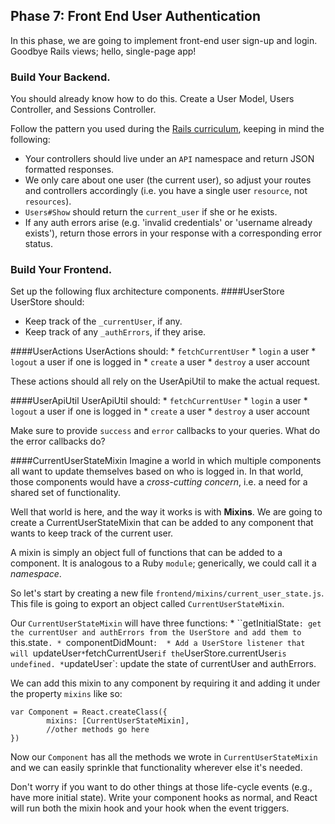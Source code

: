 ## Phase 7: Front End User Authentication
In this phase, we are going to implement front-end user sign-up and login. Goodbye Rails views; hello, single-page app!

### Build Your Backend.

You should already know how to do this. Create a User Model, Users Controller, and Sessions Controller.

Follow the pattern you used during the [Rails curriculum](#), keeping in mind the following: 
  * Your controllers should live under an `API` namespace and return JSON formatted responses.
  * We only care about one user (the current user), so adjust your routes and controllers accordingly (i.e. you have a single user `resource`, not `resources`).
  * `Users#Show` should return the `current_user` if she or he exists.
  * If any auth errors arise (e.g. 'invalid credentials' or 'username already exists'), return those errors in your response with a corresponding error status. 

### Build Your Frontend.
Set up the following flux architecture components.
####UserStore
UserStore should:
  * Keep track of the `_currentUser`, if any. 
  * Keep track of any `_authErrors`, if they arise.

####UserActions 
UserActions should:
	* `fetchCurrentUser`
	* `login` a user
	* `logout` a user if one is logged in
	* `create` a user
	* `destroy` a user account

These actions should all rely on the UserApiUtil to make the actual request.

####UserApiUtil
UserApiUtil should:
	* `fetchCurrentUser`
	* `login` a user
	* `logout` a user if one is logged in
	* `create` a user
	* `destroy` a user account

Make sure to provide `success` and `error` callbacks to your queries. What do the error callbacks do?

####CurrentUserStateMixin
Imagine a world in which multiple components all want to update themselves based on who is logged in. In that world, those components would have a *cross-cutting concern*, i.e. a need for a shared set of functionality. 

Well that world is here, and the way it works is with **Mixins**. We are going to create a CurrentUserStateMixin that can be added to any component that wants to keep track of the current user.

A mixin is simply an object full of functions that can be added to a component. It is analogous to a Ruby `module`; generically, we could call it a *namespace*. 

So let's start by creating a new file `frontend/mixins/current_user_state.js`. This file is going to export an object called `CurrentUserStateMixin`.

Our `CurrentUserStateMixin` will have three functions:
	* ``getInitialState`: get the currentUser and authErrors from the UserStore and add them to `this.state`.
	* `componentDidMount`: 
		* Add a UserStore listener that will `updateUser`
		* `fetchCurrentUser` if the `UserStore.currentUser` is undefined.
	* `updateUser`: update the state of currentUser and authErrors.

We can add this mixin to any component by requiring it and adding it under the property `mixins` like so: 

```
var Component = React.createClass({
		mixins: [CurrentUserStateMixin],
		//other methods go here
})
```

Now our `Component` has all the methods we wrote in `CurrentUserStateMixin` and we can easily sprinkle that functionality wherever else it's needed.

Don't worry if you want to do other things at those life-cycle events (e.g., have more initial state). Write your component hooks as normal, and React will run both the mixin hook and your hook when the event triggers.

